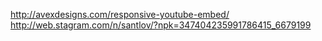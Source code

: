 http://avexdesigns.com/responsive-youtube-embed/
http://web.stagram.com/n/santlov/?npk=347404235991786415_6679199